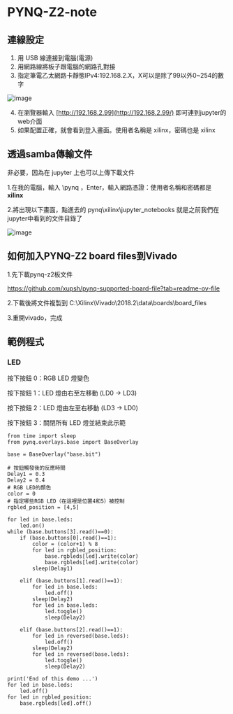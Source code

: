 # PYNQ-Z2-note


## 連線設定

1. 用 USB 線連接到電腦(電源)
2. 用網路線將板子跟電腦的網路孔對接
3. 指定筆電乙太網路卡靜態IPv4:192.168.2.X，X可以是除了99以外0~254的數字
    
![image](https://github.com/Anderson991288/PYNQ-Z2-note/assets/68816726/686281d0-2948-4d8e-b035-179b4cb7306b)

4. 在瀏覽器輸入 [http://192.168.2.99](http://192.168.2.99/) 即可連到jupyter的web介面
5. 如果配置正確，就會看到登入畫面。使用者名稱是 xilinx，密碼也是 xilinx


## 透過samba傳輸文件
非必要，因為在 jupyter 上也可以上傳下載文件

1.在我的電腦，輸入 \\pynq ，Enter，輸入網路憑證：使用者名稱和密碼都是 **xilinx** 

2.將出現以下畫面，點進去的 pynq\xilinx\jupyter_notebooks 就是之前我們在jupyter中看到的文件目錄了

![image](https://github.com/Anderson991288/PYNQ-Z2-note/assets/68816726/a73d0e67-4a1b-4dc0-9587-c63854fea6b2)

## 如何加入PYNQ-Z2 board files到Vivado

1.先下載pynq-z2板文件

https://github.com/xupsh/pynq-supported-board-file?tab=readme-ov-file

2.下載後將文件複製到  C:\Xilinx\Vivado\2018.2\data\boards\board_files

3.重開vivado，完成


## 範例程式

### LED

按下按鈕 0：RGB LED 燈變色

按下按鈕 1：LED 燈由右至左移動 (LD0 -> LD3)

按下按鈕 2：LED 燈由左至右移動 (LD3 -> LD0)

按下按鈕 3：關閉所有 LED 燈並結束此示範


```
from time import sleep
from pynq.overlays.base import BaseOverlay

base = BaseOverlay("base.bit")

# 按鈕觸發後的反應時間
Delay1 = 0.3
Delay2 = 0.4
# RGB LED的顏色
color = 0
# 指定哪些RGB LED（在這裡是位置4和5）被控制
rgbled_position = [4,5]

for led in base.leds:
    led.on()    
while (base.buttons[3].read()==0):
    if (base.buttons[0].read()==1):
        color = (color+1) % 8
        for led in rgbled_position:
            base.rgbleds[led].write(color)
            base.rgbleds[led].write(color)
        sleep(Delay1)
        
    elif (base.buttons[1].read()==1):
        for led in base.leds:
            led.off()
        sleep(Delay2)
        for led in base.leds:
            led.toggle()
            sleep(Delay2)
            
    elif (base.buttons[2].read()==1):
        for led in reversed(base.leds):
            led.off()
        sleep(Delay2)
        for led in reversed(base.leds):
            led.toggle()
            sleep(Delay2)                  
    
print('End of this demo ...')
for led in base.leds:
    led.off()
for led in rgbled_position:
    base.rgbleds[led].off()
```
